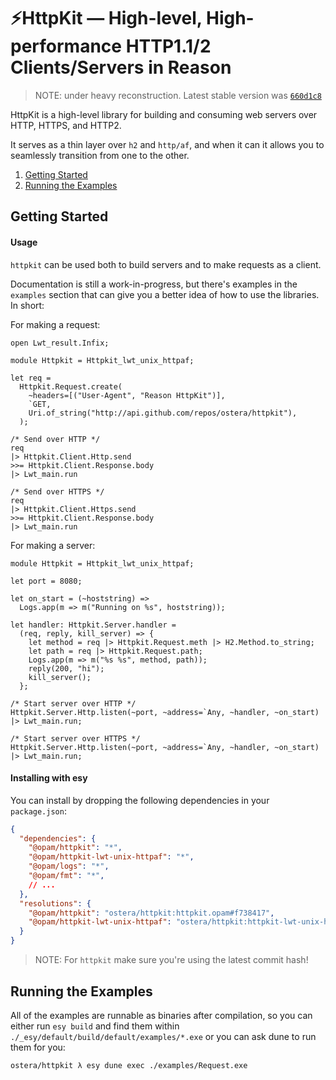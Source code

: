 # ⚡️HttpKit — High-level, High-performance HTTP1.1/2 Clients/Servers in Reason

> NOTE: under heavy reconstruction. Latest stable version was [`660d1c8`](https://github.com/ostera/httpkit/tree/660d1c8b7438d207be2717495d8590a529bf5a1f)

HttpKit is a high-level library for building and consuming web servers over
HTTP, HTTPS, and HTTP2.

It serves as a thin layer over `h2` and `http/af`, and when it can it allows you
to seamlessly transition from one to the other.

1. [Getting Started](#getting-started)
1. [Running the Examples](#running-the-examples)

## Getting Started

#### Usage

`httpkit` can be used both to build servers and to make requests as a client.

Documentation is still a work-in-progress, but there's examples in the
`examples` section that can give you a better idea of how to use the libraries.
In short:

For making a request:

```reason
open Lwt_result.Infix;

module Httpkit = Httpkit_lwt_unix_httpaf;

let req =
  Httpkit.Request.create(
    ~headers=[("User-Agent", "Reason HttpKit")],
    `GET,
    Uri.of_string("http://api.github.com/repos/ostera/httpkit"),
  );

/* Send over HTTP */
req
|> Httpkit.Client.Http.send
>>= Httpkit.Client.Response.body
|> Lwt_main.run

/* Send over HTTPS */
req
|> Httpkit.Client.Https.send
>>= Httpkit.Client.Response.body
|> Lwt_main.run
```

For making a server:

```reason
module Httpkit = Httpkit_lwt_unix_httpaf;

let port = 8080;

let on_start = (~hoststring) =>
  Logs.app(m => m("Running on %s", hoststring));

let handler: Httpkit.Server.handler =
  (req, reply, kill_server) => {
    let method = req |> Httpkit.Request.meth |> H2.Method.to_string;
    let path = req |> Httpkit.Request.path;
    Logs.app(m => m("%s %s", method, path));
    reply(200, "hi");
    kill_server();
  };

/* Start server over HTTP */
Httpkit.Server.Http.listen(~port, ~address=`Any, ~handler, ~on_start)
|> Lwt_main.run;

/* Start server over HTTPS */
Httpkit.Server.Http.listen(~port, ~address=`Any, ~handler, ~on_start)
|> Lwt_main.run;
```

#### Installing with esy

You can install by dropping the following dependencies in your `package.json`:

```json
{
  "dependencies": {
    "@opam/httpkit": "*",
    "@opam/httpkit-lwt-unix-httpaf": "*",
    "@opam/logs": "*",
    "@opam/fmt": "*",
    // ...
  },
  "resolutions": {
    "@opam/httpkit": "ostera/httpkit:httpkit.opam#f738417",
    "@opam/httpkit-lwt-unix-httpaf": "ostera/httpkit:httpkit-lwt-unix-httpaf.opam#f738417",
  }
}
```

> NOTE: For `httpkit` make sure you're using the latest commit hash!

## Running the Examples

All of the examples are runnable as binaries after compilation, so you can
either run `esy build` and find them within
`./_esy/default/build/default/examples/*.exe` or you can ask dune to run them
for you:

```sh
ostera/httpkit λ esy dune exec ./examples/Request.exe
```
